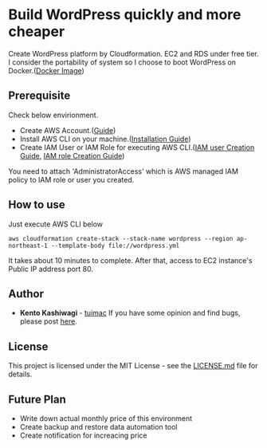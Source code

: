 # Build WordPress quickly and more cheaper
Create WordPress platform by Cloudformation. EC2 and RDS under free tier.
I consider the portability of system so I choose to boot WordPress on Docker.([Docker Image](https://hub.docker.com/_/wordpress))

## Prerequisite
Check below envirionment.
- Create AWS Account.([Guide](https://aws.amazon.com/premiumsupport/knowledge-center/create-and-activate-aws-account/?nc1=h_ls))
- Install AWS CLI on your machine.([Installation Guide](https://docs.aws.amazon.com/cli/latest/userguide/install-cliv2.html))
- Create IAM User or IAM Role for executing AWS CLI.([IAM user Creation Guide](https://docs.aws.amazon.com/IAM/latest/UserGuide/getting-started_create-admin-group.html), [IAM role Creation Guide](https://docs.aws.amazon.com/IAM/latest/UserGuide/id_roles_create_for-user.html))

You need to attach 'AdministratorAccess' which is AWS managed IAM policy to IAM role or user you created.

## How to use
Just execute AWS CLI below
```
aws cloudformation create-stack --stack-name wordpress --region ap-northeast-1 --template-body file://wordpress.yml
```
It takes about 10 minutes to complete.
After that, access to EC2 instance's Public IP address port 80.

## Author
* **Kento Kashiwagi** - [tuimac](https://github.com/tuimac)
If you have some opinion and find bugs, please post [here](https://github.com/tuimac/wordpress/issues).

## License
This project is licensed under the MIT License - see the [LICENSE.md](LICENSE.md) file for details.

## Future Plan
- Write down actual monthly price of this environment
- Create backup and restore data automation tool
- Create notification for increacing price

